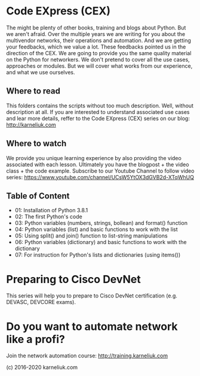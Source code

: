 # Code EXpress (CEX)
The might be plenty of other books, training and blogs about Python. But we aren't afraid.
Over the multiple years we are writing for you about the multivendor networks, their operations and automation. And we are getting your feedbacks, which we value a lot. These feedbacks pointed us in the direction of the CEX. We are going to provide you the same quality material on the Python for networkers. We don't pretend to cover all the use cases, approaches or modules. But we will cover what works from our experience, and what we use ourselves.

## Where to read
This folders contains the scripts without too much description. Well, without description at all. If you are interested to understand associated use cases and lear more details, reffer to the Code EXpress (CEX) series on our blog: http://karneliuk.com

## Where to watch
We provide you unique learning experience by also providing the video associated with each lesson. Ultimately you have the blogpost + the video class + the code example. Subscribe to our Youtube Channel to follow video series: https://www.youtube.com/channel/UCsW5YtOX3dGVB2d-XTqWhUQ

## Table of Content
- 01: Installation of Python 3.8.1
- 02: The first Python's code
- 03: Python variables (numbers, strings, bollean) and format() function
- 04: Python variables (list) and basic functions to work with the list
- 05: Using split() and join() function to list-string manipulations
- 06: Python variables (dictionary) and basic functions to work with the dictionary
- 07: For instruction for Python's lists and dictionaries (using items())

# Preparing to Cisco DevNet
This series will help you to prepare to Cisco DevNet certification (e.g. DEVASC, DEVCORE exams).

# Do you want to automate network like a profi?
Join the network automation course: http://training.karneliuk.com

(c) 2016-2020 karneliuk.com
